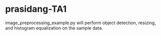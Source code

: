 # prasidang-TA1
image_preprocessing_example.py will perform object detection, resizing, and histogram equalization on the sample data.

